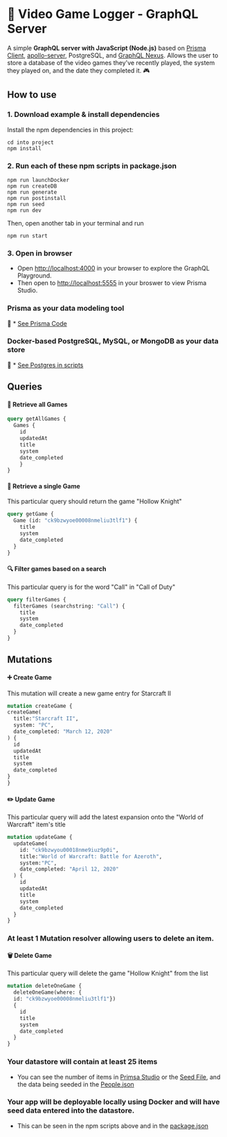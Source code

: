 # :space_invader: Video Game Logger - GraphQL Server

A simple **GraphQL server with JavaScript (Node.js)** based on  [Prisma Client](https://github.com/prisma/prisma2/blob/master/docs/prisma-client-js/api.md), [apollo-server](https://www.apollographql.com/docs/apollo-server/), PostgreSQL, and [GraphQL Nexus](https://nexus.js.org/). Allows the user to store a database of the video games they've recently played, the system they played on, and the date they completed it. :video_game:

## How to use

### 1. Download example & install dependencies

Install the npm dependencies in this project:

```
cd into project
npm install
```

### 2. Run each of these npm scripts in package.json

```
npm run launchDocker
npm run createDB
npm run generate
npm run postinstall
npm run seed
npm run dev
```
Then, open another tab in your terminal and run

```
npm run start
```

### 3. Open in browser

* Open [http://localhost:4000](http://localhost:4000) in your browser to explore the GraphQL Playground.
* Then open to [http://localhost:5555](http://localhost:5555) in your broswer to view Prisma Studio.

### Prisma as your data modeling tool
:link: * [See Prisma Code](https://github.com/tannerthelin/GraphQL-API-Node-Server/tree/master/prisma)

### Docker-based PostgreSQL, MySQL, or MongoDB as your data store
:link: * [See Postgres in scripts](https://github.com/tannerthelin/GraphQL-API-Node-Server/blob/master/package.json)

## Queries

#### :file_folder: Retrieve all Games
```graphql
query getAllGames {
  Games {
    id
    updatedAt
    title
    system
    date_completed
	}
}
```

#### :page_with_curl: Retrieve a single Game
This particular query should return the game "Hollow Knight"
```graphql
query getGame {
  Game (id: "ck9bzwyoe00008nmeliu3tlf1") {
    title
    system
    date_completed
  }
}
```

#### :mag: Filter games based on a search
This particular query is for the word "Call" in "Call of Duty"
```graphql
query filterGames {
  filterGames (searchstring: "Call") {
    title
    system
    date_completed
  }
}
```

## Mutations

#### :heavy_plus_sign: Create Game
This mutation will create a new game entry for Starcraft II
 ```graphql
mutation createGame {
 createGame(
   title:"Starcraft II", 
   system: "PC",
   date_completed: "March 12, 2020"
 ) {
   id
   updatedAt
   title
   system
   date_completed
 }
}
```
#### :pencil2: Update Game
This particular query will add the latest expansion onto the "World of Warcraft" item's title
```graphql
mutation updateGame {
  updateGame(
    id: "ck9bzwyou00018nme9iuz9p0i",
    title:"World of Warcraft: Battle for Azeroth", 
    system:"PC",
    date_completed: "April 12, 2020"
  ) {
    id
    updatedAt
    title
    system
    date_completed
  }
}
```


### At least 1 Mutation resolver allowing users to delete an item.
#### :wastebasket: Delete Game
This particular query will delete the game "Hollow Knight" from the list
```graphql
mutation deleteOneGame {
  deleteOneGame(where: {
  id: "ck9bzwyoe00008nmeliu3tlf1"})
  {
    id
    title
    system
    date_completed
  }
}
```

### Your datastore will contain at least 25 items
* You can see the number of items in [Primsa Studio](http://localhost:5555/) or the [Seed File](https://github.com/tannerthelin/GraphQL-API-Node-Server/blob/master/prisma/seed.js), and the data being seeded in the [People.json](https://github.com/tannerthelin/GraphQL-API-Node-Server/blob/master/prisma/data/people.json)

### Your app will be deployable locally using Docker and will have seed data entered into the datastore.
* This can be seen in the npm scripts above and in the [package.json](https://github.com/tannerthelin/GraphQL-API-Node-Server/blob/master/package.json)

